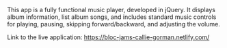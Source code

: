 This app is a fully functional music player, developed in jQuery. It displays album information, list album songs, and includes standard music controls for playing, pausing, skipping forward/backward, and adjusting the volume.

Link to the live application: https://bloc-jams-callie-gorman.netlify.com/
